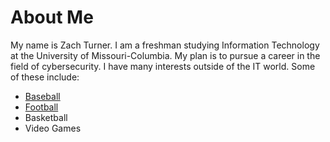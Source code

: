 # About Me
My name is Zach Turner. I am a freshman studying Information Technology at the University of Missouri-Columbia. My plan is to pursue a career in the field of cybersecurity. I have many interests outside of the IT world. 
Some of these include:

- [Baseball](https://github.com/zetff9/FinalProject/blob/master/Baseball.md)
- [Football](https://github.com/zetff9/FinalProject/blob/master/Football.md)
- Basketball
- Video Games
